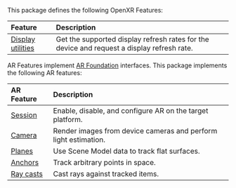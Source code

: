 This package defines the following OpenXR Features:

| **Feature** | **Description** |
| :---------- | :-------------- |
| [Display utilities](xref:meta-openxr-display-utilities) | Get the supported display refresh rates for the device and request a display refresh rate. |

AR Features implement [AR Foundation](xref:arfoundation-manual) interfaces. This package implements the following AR features:

| **AR Feature** | **Description** |
| :------------- | :-------------- |
| [Session](xref:meta-openxr-session) | Enable, disable, and configure AR on the target platform. |
| [Camera](xref:meta-openxr-camera) | Render images from device cameras and perform light estimation. |
| [Planes](xref:meta-openxr-planes) | Use Scene Model data to track flat surfaces. |
| [Anchors](xref:meta-openxr-anchors) | Track arbitrary points in space. |
| [Ray casts](xref:meta-openxr-raycasts) | Cast rays against tracked items. |
